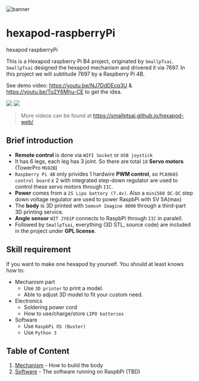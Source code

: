![banner](files/hexapod_og.jpg)

# hexapod-raspberryPi

hexapod raspberryPi

This is a Hexapod raspberry Pi B4 project, originated by `SmallpTsai`.
`SmallpTsai` designed the hexapod mechanism and drivered it via 7697. 
In this project we will subtitude 7697 by a Raspberry Pi 4B. 

See demo video: https://youtu.be/NJ7DdDEcq3U & https://youtu.be/To2Y6Mhu-CE to get the idea.

<a href='https://youtu.be/NJ7DdDEcq3U'><img src='http://img.youtube.com/vi/NJ7DdDEcq3U/mqdefault.jpg'/></a>
<a href='https://youtu.be/To2Y6Mhu-CE'><img src='http://img.youtube.com/vi/To2Y6Mhu-CE/mqdefault.jpg'/></a>

> More videos can be found at https://smallptsai.github.io/hexapod-web/

## Brief introduction

* **Remote control** is done via `WIFI Socket` or `USB joystick`
* It has 6 legs, each leg has 3 joint. So there are total `18` **Servo motors** (TowerPro `MG92B`)
* `Raspberry Pi 4B` only privides 1 hardwire **PWM control**, so `PCA9685 control board` x 2 with integrated step-down regulator are used to control these servo motors through `IIC`.
* **Power** comes from a `2S Lipo battery (7.4v)`. Also a `mini560 DC-DC` step down voltage regulator are used to power RaspbPi with 5V 5A(max)
* The **body** is 3D printed with `Somos® Imagine 8000` through a third-part 3D printing service.  
* **Angle sensor** `WIT JY61P` connects to RaspbPi through `IIC` in paralell.
* Followed by `SmallpTsai`, everything (3D STL, source code) are included in the project under **GPL license**.

## Skill requirement

If you want to make one hexapod by yourself. You should at least knows how to:

* Mechanism part
    * Use `3D printer` to print a model.
    * Able to adjust 3D model to fit your custom need.
* Electronics
    * Soldering power cord
    * How to use/charge/store `LIPO batteries`
* Software
    * Use `RaspbPi OS (Buster)` 
    * Use `Python 3`

## Table of Content

1. [Mechanism](mechanism/) - How to build the body
1. [Software](software/) - The software running on RaspbPi (TBD)

